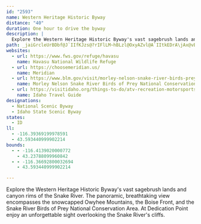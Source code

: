 ```yaml
---
id: "2593"
name: Western Heritage Historic Byway
distance: "40"
duration: One hour to drive the byway
description: |
  Explore the Western Heritage Historic Byway's vast sagebrush lands and canyon rims of the Snake River. The panoramic, breathtaking view encompasses the snowcapped Owyhee Mountains, the Boise Front, and the Snake River Birds of Prey National Conservation Area. At Dedication Point enjoy an unforgettable sight overlooking the Snake River's cliffs.
path: _jaiGrcleUrBDbf@J`IIfKJzs@?rIFlLM~hBLzl@OxyAZvl@A`IItkEDrA\jAx@vBdCxAtEJdBAxQOzYSnt@ErAYlAUd@d@l@^LhAB`I@pHOpIFdQQfg@DzOGz[N|UA~T^nn@@peBApnAJ`k@K~f@D~QE|~CAhzAHzVGziAFfg@G`xDDvsADr@KrA_A^k@Pa@FsBZenBLoA^c@h@GxEKjsBX~MElaDyhC~@a@z]sK|j@oQHKdADb@\JTHj@?`AO^o@h@}BZyAf@wFlDgMlJgGjDiBxA{FnHeAd@wFZaJvH}BfCOf@?jAh@x@^F^GdEaD|@i@hE{AjAKbAD~ApA|F`CfCV
websites:
  - url: https://www.fws.gov/refuge/havasu
    name: Havasu National Wildlife Refuge
  - url: https://choosemeridian.us/
    name: Meridian
  - url: https://www.blm.gov/visit/morley-nelson-snake-river-birds-prey-national-conservation-area
    name: Morley Nelson Snake River Birds of Prey National Conservation Area
  - url: https://visitidaho.org/things-to-do/atv-recreation-motorsports/western-heritage-historic-byway/
    name: Idaho Travel Guide
designations:
  - National Scenic Byway
  - Idaho State Scenic Byway
states:
  - ID
ll:
  - -116.39369199978591
  - 43.593440999902214
bounds:
  - - -116.4139020000772
    - 43.23788099960842
  - - -116.36692800032694
    - 43.593440999902214

---
```


Explore the Western Heritage Historic Byway's vast sagebrush lands and canyon rims of the Snake River. The panoramic, breathtaking view encompasses the snowcapped Owyhee Mountains, the Boise Front, and the Snake River Birds of Prey National Conservation Area. At Dedication Point enjoy an unforgettable sight overlooking the Snake River's cliffs.
